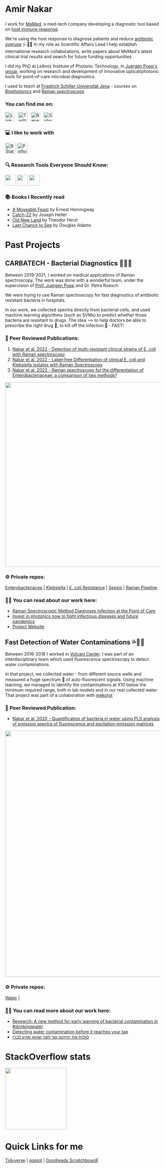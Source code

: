 # Amir Nakar
###
              
I work for [MeMed](https://www.me-med.com/), a med-tech company developing a diagnostic tool based on [host immune response](https://en.wikipedia.org/wiki/Immune_response).

We're using the host response to diagnose patients and reduce [antibiotic overuse](https://www.who.int/news-room/fact-sheets/detail/antibiotic-resistance) 🩺💊🦠
In my role as Scientific Affairs Lead I help establish international research collaborations, write papers about MeMed's latest clinical trial results and search for future funding opportunities

I did my PhD  at Leibniz Institute of Photonic Technology, in [Juergen Popp's group](https://www.leibniz-ipht.de/en/research/departments/spectroscopy-and-imaging/overview.html), working on research and development of innovative optical/photonic tools for point-of-care microbial diagnostics. 

I used to teach at [Friedrich Schiller Universität Jena](https://www.ipc.uni-jena.de/en) - courses on [Biophotonics](https://en.wikipedia.org/wiki/Biophotonics) and [Raman spectroscopy](https://en.wikipedia.org/wiki/Raman_spectroscopy)


### You can find me on:


[<img src="https://img.shields.io/badge/LinkedIn-%230077B5.svg?style=flat&logo=linkedin&logoColor=white" alt="LinkedIn" title="LinkedIn" height="30" />][linkedin]
&nbsp;
[<img src="https://img.shields.io/badge/@a_nakar-%231DA1F2.svg??style=flat&logo=Twitter&logoColor=white" alt="Twitter" title="Twitter" height="30" />][Twitter]
&nbsp;
[<img src="https://img.shields.io/badge/ResearchGate-00CCBB?style=flat&logo=ResearchGate&logoColor=white" alt="ResearchGate" title="ResearchGate" height="30" />][ResearchGate]
&nbsp;
[<img src="https://img.shields.io/badge/Scholar-4285f4?style=flat&logo=googlescholar&logoColor=white" alt="Scholar" title="Scholar" height="30" />][Scholar]
&nbsp;

### 💻 I like to work with
[<img src="https://upload.wikimedia.org/wikipedia/commons/thumb/1/1b/R_logo.svg/724px-R_logo.svg.png" alt="RStats" title="RStats" height="35" />](https://www.r-project.org/) [<img src="https://logos-world.net/wp-content/uploads/2021/10/Python-Symbol.png" alt="Python" title="Python" height="35" />](https://www.python.org/)

### 🔍 Research Tools Everyone Should Know:
[<img src="https://miro.medium.com/max/402/1*yKaHeYCgTFvVeBwnRQ3O_w.png?as=webp" height="35">](https://www.connectedpapers.com/)
[<img src="https://biosemantics.erasmusmc.nl/images/jane.png?as=webp" height="35">](https://jane.biosemantics.org/)
[<img src="https://www.zotero.org/support/_media/logo/zotero_512x512x32.png?as=webp" height="35">](https://www.zotero.org)

### 📚 Books I Recently read
<!-- GOODREADS-LIST:START -->
- [A Moveable Feast](https://www.goodreads.com/review/show/2370147155?utm_medium=api&utm_source=rss) by Ernest Hemingway
- [Catch-22](https://www.goodreads.com/review/show/690808529?utm_medium=api&utm_source=rss) by Joseph Heller
- [Old New Land](https://www.goodreads.com/review/show/2431816332?utm_medium=api&utm_source=rss) by Theodor Herzl
- [Last Chance to See](https://www.goodreads.com/review/show/690814128?utm_medium=api&utm_source=rss) by Douglas Adams
<!-- GOODREADS-LIST:END -->

# Past Projects
## CARBATECH - Bacterial Diagnostics 💊🔬🦠 
Between 2019-2021, I worked on medical applications of Raman spectroscopy. 
The work was done with a wonderful team, under the supervision of [Prof. Juergen Popp](https://www.ipc.uni-jena.de/en/research+groups/popp+group) and Dr. Petra Roesch

We were trying to use Raman spectroscopy for fast diagnostics of antibiotic resistant bacteria in hospitals. 

In our work, we collected spectra directly from bacterial cells, and used machine learning algorithms (such as SVMs) to predict whether those bacteria are resistant to drugs.
The idea --> to help doctors be able to prescribe the right drug 💊, to kill off the infection 🦠 - FAST!

### 📄 Peer Reviewed Publications:
1. [Nakar et al. 2022 - Detection of multi-resistant clinical strains of E. coli with Raman spectroscopy](https://link.springer.com/article/10.1007/s00216-021-03800-y)
2. [Nakar et al. 2022 - Label‐free Differentiation of clinical E. coli and Klebsiella isolates with Raman Spectroscopy](https://onlinelibrary.wiley.com/doi/10.1002/jbio.202200005)
2. [Nakar et al. 2022 - Raman spectroscopy for the differentiation of Enterobacteriaceae: a comparison of two methods†	](https://pubs.rsc.org/en/content/articlelanding/2022/AN/D2AN00822J)

[<img src="https://media.springernature.com/lw685/springer-static/image/art%3A10.1007%2Fs00216-021-03800-y/MediaObjects/216_2021_3800_Figg_HTML.png" width="600">](https://link.springer.com/article/10.1007/s00216-021-03800-y)


### ⚙ Private repos:
[Enterobacteriacea](https://github.com/amirnakar/EnteroP) |
[Klebsiella](https://github.com/amirnakar/KlebsiellaP)  |
[E. coli Resistance](https://github.com/amirnakar/ColiP) | 
[Sepsis](https://github.com/amirnakar/BloodIso) |
[Raman Pipeline](https://github.com/amirnakar/Raman.Pipeline)

### ✍🏼 You can read about our work here:
* [Raman Spectroscopic Method Diagnoses Infection at the Point of Care](https://www.photonics.com/Articles/Raman_Spectroscopic_Method_Diagnoses_Infection_at/a68097)
* [Invest in photonics now to fight infectious diseases and future pandemics](https://www.euractiv.com/section/health-consumers/opinion/invest-in-photonics-now-to-fight-infectious-diseases-and-future-pandemics/)
* [Project Website](https://www.gesundheitsforschung-bmbf.de/de/carbatech-neuartige-technologien-zur-uberwachung-und-charakterisierung-von-ss-lactamase-und-7935.php)





## Fast Detection of Water Contaminations 💦🌈🧫 
Between 2016-2018 I worked in [Volcani Center](https://www.agri.gov.il/en/units/institutes/8.aspx).
I was part of an interdisciplinary team which used fluorescence spectroscopy to detect water contaminations.

In that project, we collected water 💧 from different source wells and measured a huge spectrum 🌈 of auto-fluorescent signals. 
Using machine learning, we managed to identify the contaminations at X10 below the minimum required range, both in lab models and in our real collected water.
That project was part of a collaboration with [mekorot](https://www.mekorot-int.com/) 
### 📄 Peer Reviewed Publication:
* [Nakar et al. 2020 - Quantification of bacteria in water using PLS analysis of emission spectra of fluorescence and excitation-emission matrices](https://www.sciencedirect.com/science/article/abs/pii/S0043135419309716)

[<img src="https://ars.els-cdn.com/content/image/1-s2.0-S0043135419309716-fx1_lrg.jpg" width="800">](https://www.sciencedirect.com/science/article/abs/pii/S0043135419309716)

### ⚙ Private repos:
[Water](https://github.com/amirnakar/Water) |

### ✍🏼 You can read more about our work here:
* [Research: A new method for early warning of bacterial contamination in #drinkingwater](https://www.linkedin.com/feed/update/urn:li:activity:6721427914832785409/) 
* [Detecting water contamination before it reaches your tap](https://www.israel21c.org/detecting-water-contamination-before-it-reaches-your-tap/)
* [לגלות את הזיהום עוד לפני שהוא מגיע לברז](https://www.haaretz.co.il/blogs/roibetlevi/BLOG-1.9794448)

# StackOverflow stats
[<img height="200px"
  src="https://stackoverflow-card.vercel.app/?userID=11983659&theme=stackoverflow-light"
/>][Stack]

<!--
showLogo: true
theme: [stackoverflow-dark, stackoverflow-light, dracula, ...]
showBorder: true
showIcons: true
showAnimations: true
-->







# Quick Links for me
[Tidyverse](https://github.com/amirnakar/scratchboard/tree/master/Tidyverse%20Course) |
[ggplot](https://github.com/amirnakar/scratchboard/blob/master/PDFs%20and%20Cheatsheets/ggplot%20cheatsheet.pdf) | 
[Goodreads Scratchboard](https://github.com/amirnakar/scratchboard/tree/master/Goodreads)|

<!--
**amirnakar/amirnakar** is a ✨ _special_ ✨ repository because its `README.md` (this file) appears on your GitHub profile.
<script src="https://platform.linkedin.com/badges/js/profile.js" async defer type="text/javascript"></script>
Here are some ideas to get you started:

- 🔭 I’m currently working on ...
- 🌱 I’m currently learning ...
- 👯 I’m looking to collaborate on ...
- 🤔 I’m looking for help with ...
- 💬 Ask me about ...
- 📫 How to reach me: ...
- 😄 Pronouns: ...
- ⚡ Fun fact: ...
-->

 
 
 </details>

[website]: https://www.leibniz-ipht.de/en/author/206/
[twitter]: https://twitter.com/nakar_a
[linkedin]: https://www.linkedin.com/in/amir-nakar/
[Researchgate]: https://www.researchgate.net/profile/Amir_Nakar
[Scholar]: https://scholar.google.com/citations?user=qSmXfbcAAAAJ&hl=iw
[email]: mailto:anakar@ymail.com
[Stack]: https://stackoverflow.com/users/11983659/anakar

 
